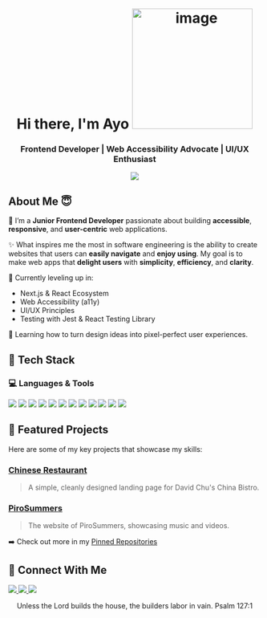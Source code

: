 <!-- Profile Header -->
<h1 align="center">Hi there, I'm Ayo <img width="240" height="240" alt="image" src="https://github.com/user-attachments/assets/e4eeefad-9550-4b91-9624-0566c4a3d601" /></h1>
<h3 align="center">Frontend Developer | Web Accessibility Advocate | UI/UX Enthusiast</h3>

<p align="center">
  <img src="https://readme-typing-svg.herokuapp.com/?lines=Passionate+Frontend+Developer;Creating+Seamless+Web+Experiences;Accessibility+and+UX+Driven&center=true&width=500&height=45" />
</p>


## About Me 😇

🌱 I’m a **Junior Frontend Developer** passionate about building **accessible**, **responsive**, and **user-centric** web applications.

✨ What inspires me the most in software engineering is the ability to create websites that users can **easily navigate** and **enjoy using**. My goal is to make web apps that **delight users** with **simplicity**, **efficiency**, and **clarity**.

📍 Currently leveling up in:
- Next.js & React Ecosystem
- Web Accessibility (a11y)
- UI/UX Principles
- Testing with Jest & React Testing Library

🧠 Learning how to turn design ideas into pixel-perfect user experiences.


## 🚀 Tech Stack

### 💻 Languages & Tools
<p>
  <img src="https://img.shields.io/badge/HTML5-E34F26?style=for-the-badge&logo=html5&logoColor=white" />
  <img src="https://img.shields.io/badge/CSS3-1572B6?style=for-the-badge&logo=css3&logoColor=white" />
  <img src="https://img.shields.io/badge/Sass-hotpink?style=for-the-badge&logo=sass&logoColor=white" />
  <img src="https://img.shields.io/badge/Tailwind_CSS-38B2AC?style=for-the-badge&logo=tailwind-css&logoColor=white" />
  <img src="https://img.shields.io/badge/JavaScript-F7DF1E?style=for-the-badge&logo=javascript&logoColor=black" />
  <img src="https://img.shields.io/badge/React-20232A?style=for-the-badge&logo=react&logoColor=61DAFB" />
  <img src="https://img.shields.io/badge/Git-F05032?style=for-the-badge&logo=git&logoColor=white" />
<img src="https://img.shields.io/badge/next.js-000000?style=for-the-badge&logo=nextdotjs&logoColor=white" />
<img src="https://img.shields.io/badge/bootstrap-%23563D7C.svg?style=for-the-badge&logo=bootstrap&logoColor=white" />
<img src="https://img.shields.io/badge/-VSCode-007ACC?&style=for-the-badge&logo=visual-studio-code&logoColor=white" />
<img src="https://img.shields.io/badge/github-%23121011.svg?style=for-the-badge&logo=github&logoColor=white" />
<img src="https://img.shields.io/badge/Canva-%2300C4CC.svg?style=for-the-badge&logo=Canva&logoColor=white" />
</p>


## 📂 Featured Projects

Here are some of my key projects that showcase my skills:

### [Chinese Restaurant](https://github.com/Ay-lebrin/chinese-restaurant-project)
> A simple, cleanly designed landing page for David Chu's China Bistro.

### [PiroSummers](https://github.com/Ay-lebrin/pirosummers)
> The website of PiroSummers, showcasing music and videos.

➡️ Check out more in my [Pinned Repositories](https://github.com/Ay-lebrin?tab=repositories)


## 🤝 Connect With Me

<p>
  <a href="https://www.linkedin.com/in/eboweme-ayo" target="_blank">
    <img src="https://img.shields.io/badge/LinkedIn-blue?style=for-the-badge&logo=linkedin&logoColor=white" />
  </a>
  <a href="mailto:ayo.eboweme@gmail.com">
    <img src="https://img.shields.io/badge/Email-D14836?style=for-the-badge&logo=gmail&logoColor=white" />
  </a>
  <a href="https://ayo-eboweme.vercel.app/" target="_blank">
    <img src="https://img.shields.io/badge/Portfolio-000?style=for-the-badge&logo=vercel&logoColor=white" />
  </a>
</p>


<p align="center">
Unless the Lord builds the house, the builders labor in vain.
  Psalm 127:1
</p>


